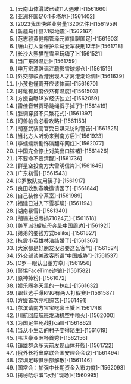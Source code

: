 
1. [云南山体滑坡已致11人遇难]-[1561660]
1. [亚洲杯国足0:1卡塔尔]-[1561402]
1. [2023我国快递业务量1320亿件]-[1561959]
1. [新疆乌什县7.1级地震]-[1562167]
1. [范志毅黄健翔管泽元直播聊国足]-[1561603]
1. [唐山打人案保护伞马爱军获刑12年]-[1561718]
1. [长沙大熊猫在雪里玩嗨了]-[1561521]
1. [当广东降温后]-[1561759]
1. [申万宏源辟谣江疏影雪球爆仓]-[1561519]
1. [外交部驳香港出现人才离港潮论调]-[1561639]
1. [小孩也懂离开应该体面]-[1561670]
1. [时髦有风度依然有温度]-[1561503]
1. [方媛自曝18岁经济独立]-[1562059]
1. [雷佳音带贾玲跳绳裤子掉了]-[1561419]
1. [腔调穿搭不只繁花式]-[1561397]
1. [幻兽帕鲁必看攻略]-[1561153]
1. [胡塞武装高官受日媒采访时警告]-[1561525]
1. [当北方人听劝来到南方后]-[1561923]
1. [李蠕蠕新剧饰演翻车网红]-[1562077]
1. [中国完全停止对美出口镓锗]-[1561426]
1. [不要命不要清醒]-[1561736]
1. [群星空投南方大雪明信片]-[1561645]
1. [广东初雪]-[1561543]
1. [C罗教队友用筷子]-[1561917]
1. [良田收到春晚邀请函了]-[1561844]
1. [自己装修个茶室]-[1561989]
1. [福建已进入下雪群聊]-[1561194]
1. [湖南暴雪]-[1561340]
1. [胡锡进总亏损71024元]-[1561618]
1. [美军派3艘航母奔赴中国周边]-[1561921]
1. [弟弟的要钱方式belike]-[1561827]
1. [抗震小英雄林浩结婚了]-[1561367]
1. [大家都是好朋友没必要这么客气]-[1561524]
1. [外交部谈美政客所谓“中国威胁”]-[1561537]
1. [C罗一眼认出董方卓]-[1561956]
1. [警惕FaceTime诈骗]-[1561582]
1. [原神掉粉]-[1561072]
1. [娱乐圈冬天里的一抹红]-[1561632]
1. [职业选手曝RNG有两人打假赛]-[1561587]
1. [方媛首次亮相综艺]-[1561491]
1. [尔滨请南方宝宝吃帝王蟹]-[1561748]
1. [川航回应航班发动机空中喷火]-[1562000]
1. [为国足生死战打call]-[1561862]
1. [当从小生活的村子变得陌生]-[1561619]
1. [韦世豪亚洲杯首秀]-[1562156]
1. [镇雄群众多天前发现山体开裂]-[1561722]
1. [俄外长将出席联合国安理会会议]-[1561494]
1. [深圳足球俱乐部解散]-[1561146]
1. [国常会：加强中长期资金入市力度]-[1562093]
1. [揭秘哈尔滨“冰封”现场]-[1560995]